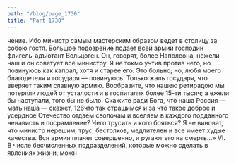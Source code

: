 ```yaml
---
path: "/blog/page_1730"
title: "Part 1730"
---
```


чение. Ибо министр самым мастерским образом ведет в столицу за собою гостя. Большое подозрение подает всей армии господин флигель-адъютант Вольцоген. Он, говорят, более Наполеона, нежели наш и он советует всё министру. Я не токмо учтив против него, но повинуюсь как капрал, хотя и старее его. Это больно; но, любя моего благодетеля и государя — повинуюсь. Только жаль государя, что вверяет таким славную армию. Вообразите, что нашею ретирадою мы потеряли людей от усталости и в госпиталях более 15-ти тысяч; а ежели бы наступали, того бы не было. Скажите ради Бога, чтò наша Россия — мать наша — скажет, 126что так страшимся и за чтó такое доброе и усердное Отечество отдаем сволочам и вселяем в каждого подданного ненависть и посрамление? Чего трусить и кого бояться? Я не виноват, что министр нерешим, трус, бестолков, медлителен и все имеет худые качества. Вся армия плачет совершенно, и ругают его на смерть...»
VI.
В числе бесчисленных подразделений, которые можно сделать в явлениях жизни, можн
